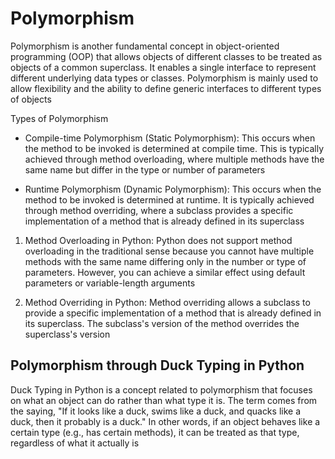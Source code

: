 # Polymorphism

Polymorphism is another fundamental concept in object-oriented programming (OOP) that allows objects of different classes to be treated as objects of a common superclass. It enables a single interface to represent different underlying data types or classes. Polymorphism is mainly used to allow flexibility and the ability to define generic interfaces to different types of objects

Types of Polymorphism

- Compile-time Polymorphism (Static Polymorphism): This occurs when the method to be invoked is determined at compile time. This is typically achieved through method overloading, where multiple methods have the same name but differ in the type or number of parameters

- Runtime Polymorphism (Dynamic Polymorphism): This occurs when the method to be invoked is determined at runtime. It is typically achieved through method overriding, where a subclass provides a specific implementation of a method that is already defined in its superclass

1. Method Overloading in Python:
   Python does not support method overloading in the traditional sense because you cannot have multiple methods with the same name differing only in the number or type of parameters. However, you can achieve a similar effect using default parameters or variable-length arguments

2. Method Overriding in Python:
   Method overriding allows a subclass to provide a specific implementation of a method that is already defined in its superclass. The subclass's version of the method overrides the superclass's version

## Polymorphism through Duck Typing in Python

Duck Typing in Python is a concept related to polymorphism that focuses on what an object can do rather than what type it is. The term comes from the saying, "If it looks like a duck, swims like a duck, and quacks like a duck, then it probably is a duck." In other words, if an object behaves like a certain type (e.g., has certain methods), it can be treated as that type, regardless of what it actually is
